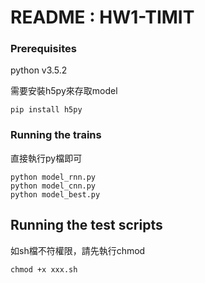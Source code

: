 # README : HW1-TIMIT

### Prerequisites

python v3.5.2

需要安裝h5py來存取model
```
pip install h5py
```
### Running the trains
直接執行py檔即可

```
python model_rnn.py
python model_cnn.py
python model_best.py
```

## Running the test scripts
如sh檔不符權限，請先執行chmod
```
chmod +x xxx.sh
```